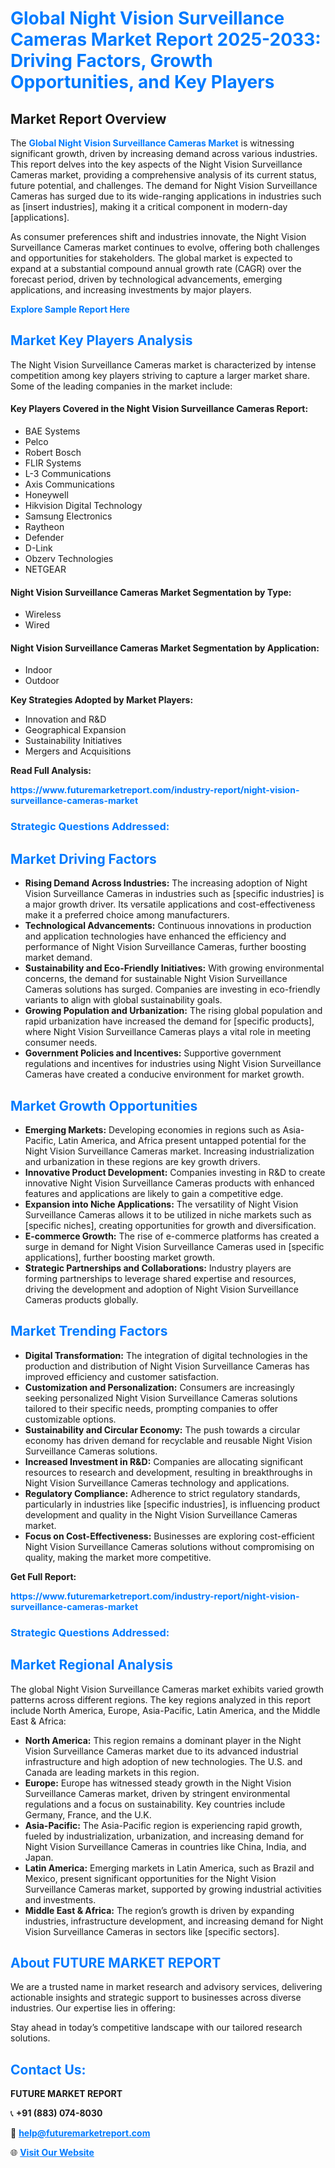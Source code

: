 <h1 style="color: #007BFF;">Global Night Vision Surveillance Cameras Market Report 2025-2033: Driving Factors, Growth Opportunities, and Key Players</h1>

<section id="overview">
<h2>Market Report Overview</h2>
<p>The <a href="https://www.futuremarketreport.com/industry-report/night-vision-surveillance-cameras-market" style="color: #007BFF; text-decoration: none;"><strong>Global Night Vision Surveillance Cameras Market</strong></a> is witnessing significant growth, driven by increasing demand across various industries. This report delves into the key aspects of the Night Vision Surveillance Cameras market, providing a comprehensive analysis of its current status, future potential, and challenges. The demand for Night Vision Surveillance Cameras has surged due to its wide-ranging applications in industries such as [insert industries], making it a critical component in modern-day [applications].</p>
<p>As consumer preferences shift and industries innovate, the Night Vision Surveillance Cameras market continues to evolve, offering both challenges and opportunities for stakeholders. The global market is expected to expand at a substantial compound annual growth rate (CAGR) over the forecast period, driven by technological advancements, emerging applications, and increasing investments by major players.</p>
</section>

<section id="overview">
<p><a href="https://www.futuremarketreport.com/request-sample/reportId=76781" style="color: #007BFF; text-decoration: none;"><strong>Explore Sample Report Here</strong></a></p>
</section>

<section id="key-players">
<h2 style="color: #007BFF;">Market Key Players Analysis</h2>
<p>The Night Vision Surveillance Cameras market is characterized by intense competition among key players striving to capture a larger market share. Some of the leading companies in the market include:</p>
<h4>Key Players Covered in the Night Vision Surveillance Cameras Report:</h4>
<ul><li>BAE Systems</li><li>Pelco</li><li>Robert Bosch</li><li>FLIR Systems</li><li>L-3 Communications</li><li>Axis Communications</li><li>Honeywell</li><li>Hikvision Digital Technology</li><li>Samsung Electronics</li><li>Raytheon</li><li>Defender</li><li>D-Link</li><li>Obzerv Technologies</li><li>NETGEAR</li></ul>
<h4>Night Vision Surveillance Cameras Market Segmentation by Type:</h4>
<ul><li>Wireless</li><li>Wired</li></ul>

<h4>Night Vision Surveillance Cameras Market Segmentation by Application:</h4>
<ul><li>Indoor</li><li>Outdoor</li></ul>
<p><strong>Key Strategies Adopted by Market Players:</strong></p>
<ul>
<li>Innovation and R&D</li>
<li>Geographical Expansion</li>
<li>Sustainability Initiatives</li>
<li>Mergers and Acquisitions</li>
</ul>
</section>

<section>
<p><strong>Read Full Analysis: </strong></p><a href="https://www.futuremarketreport.com/industry-report/night-vision-surveillance-cameras-market" style="color: #007BFF; text-decoration: none;"><strong>https://www.futuremarketreport.com/industry-report/night-vision-surveillance-cameras-market</strong></a>
<h3 style="color: #007BFF;">Strategic Questions Addressed:</h3>
</section>

<section id="driving-factors">
<h2 style="color: #007BFF;">Market Driving Factors</h2>
<ul>
<li><strong>Rising Demand Across Industries:</strong> The increasing adoption of Night Vision Surveillance Cameras in industries such as [specific industries] is a major growth driver. Its versatile applications and cost-effectiveness make it a preferred choice among manufacturers.</li>
<li><strong>Technological Advancements:</strong> Continuous innovations in production and application technologies have enhanced the efficiency and performance of Night Vision Surveillance Cameras, further boosting market demand.</li>
<li><strong>Sustainability and Eco-Friendly Initiatives:</strong> With growing environmental concerns, the demand for sustainable Night Vision Surveillance Cameras solutions has surged. Companies are investing in eco-friendly variants to align with global sustainability goals.</li>
<li><strong>Growing Population and Urbanization:</strong> The rising global population and rapid urbanization have increased the demand for [specific products], where Night Vision Surveillance Cameras plays a vital role in meeting consumer needs.</li>
<li><strong>Government Policies and Incentives:</strong> Supportive government regulations and incentives for industries using Night Vision Surveillance Cameras have created a conducive environment for market growth.</li>
</ul>
</section>

<section id="growth-opportunities">
<h2 style="color: #007BFF;">Market Growth Opportunities</h2>
<ul>
<li><strong>Emerging Markets:</strong> Developing economies in regions such as Asia-Pacific, Latin America, and Africa present untapped potential for the Night Vision Surveillance Cameras market. Increasing industrialization and urbanization in these regions are key growth drivers.</li>
<li><strong>Innovative Product Development:</strong> Companies investing in R&D to create innovative Night Vision Surveillance Cameras products with enhanced features and applications are likely to gain a competitive edge.</li>
<li><strong>Expansion into Niche Applications:</strong> The versatility of Night Vision Surveillance Cameras allows it to be utilized in niche markets such as [specific niches], creating opportunities for growth and diversification.</li>
<li><strong>E-commerce Growth:</strong> The rise of e-commerce platforms has created a surge in demand for Night Vision Surveillance Cameras used in [specific applications], further boosting market growth.</li>
<li><strong>Strategic Partnerships and Collaborations:</strong> Industry players are forming partnerships to leverage shared expertise and resources, driving the development and adoption of Night Vision Surveillance Cameras products globally.</li>
</ul>
</section>

<section id="trending-factors">
<h2 style="color: #007BFF;">Market Trending Factors</h2>
<ul>
<li><strong>Digital Transformation:</strong> The integration of digital technologies in the production and distribution of Night Vision Surveillance Cameras has improved efficiency and customer satisfaction.</li>
<li><strong>Customization and Personalization:</strong> Consumers are increasingly seeking personalized Night Vision Surveillance Cameras solutions tailored to their specific needs, prompting companies to offer customizable options.</li>
<li><strong>Sustainability and Circular Economy:</strong> The push towards a circular economy has driven demand for recyclable and reusable Night Vision Surveillance Cameras solutions.</li>
<li><strong>Increased Investment in R&D:</strong> Companies are allocating significant resources to research and development, resulting in breakthroughs in Night Vision Surveillance Cameras technology and applications.</li>
<li><strong>Regulatory Compliance:</strong> Adherence to strict regulatory standards, particularly in industries like [specific industries], is influencing product development and quality in the Night Vision Surveillance Cameras market.</li>
<li><strong>Focus on Cost-Effectiveness:</strong> Businesses are exploring cost-efficient Night Vision Surveillance Cameras solutions without compromising on quality, making the market more competitive.</li>
</ul>
</section>

<section>
<p><strong>Get Full Report: </strong></p><a href="https://www.futuremarketreport.com/industry-report/night-vision-surveillance-cameras-market" style="color: #007BFF; text-decoration: none;"><strong>https://www.futuremarketreport.com/industry-report/night-vision-surveillance-cameras-market</strong></a>
<h3 style="color: #007BFF;">Strategic Questions Addressed:</h3>
</section>


<section id="regional-analysis">
<h2 style="color: #007BFF;">Market Regional Analysis</h2>
<p>The global Night Vision Surveillance Cameras market exhibits varied growth patterns across different regions. The key regions analyzed in this report include North America, Europe, Asia-Pacific, Latin America, and the Middle East & Africa:</p>
<ul>
<li><strong>North America:</strong> This region remains a dominant player in the Night Vision Surveillance Cameras market due to its advanced industrial infrastructure and high adoption of new technologies. The U.S. and Canada are leading markets in this region.</li>
<li><strong>Europe:</strong> Europe has witnessed steady growth in the Night Vision Surveillance Cameras market, driven by stringent environmental regulations and a focus on sustainability. Key countries include Germany, France, and the U.K.</li>
<li><strong>Asia-Pacific:</strong> The Asia-Pacific region is experiencing rapid growth, fueled by industrialization, urbanization, and increasing demand for Night Vision Surveillance Cameras in countries like China, India, and Japan.</li>
<li><strong>Latin America:</strong> Emerging markets in Latin America, such as Brazil and Mexico, present significant opportunities for the Night Vision Surveillance Cameras market, supported by growing industrial activities and investments.</li>
<li><strong>Middle East & Africa:</strong> The region’s growth is driven by expanding industries, infrastructure development, and increasing demand for Night Vision Surveillance Cameras in sectors like [specific sectors].</li>
</ul>
</section>

<footer>
<h2 style="color: #007BFF;">About FUTURE MARKET REPORT</h2>
<p>We are a trusted name in market research and advisory services, delivering actionable insights and strategic support to businesses across diverse industries. Our expertise lies in offering:</p>

<p>Stay ahead in today’s competitive landscape with our tailored research solutions.</p>

<h2 style="color: #007BFF;">Contact Us:</h2>
<p><strong>FUTURE MARKET REPORT</strong></p>
<p>📞 <strong>+91 (883) 074-8030</strong></p>
<p>📧 <strong><a href="mailto:help@futuremarketreport.com" style="color: #007BFF;">help@futuremarketreport.com</a></strong></p>
<p>🌐 <strong><a href="https://www.futuremarketreport.com/" style="color: #007BFF;">Visit Our Website</a></strong></p>
</footer>